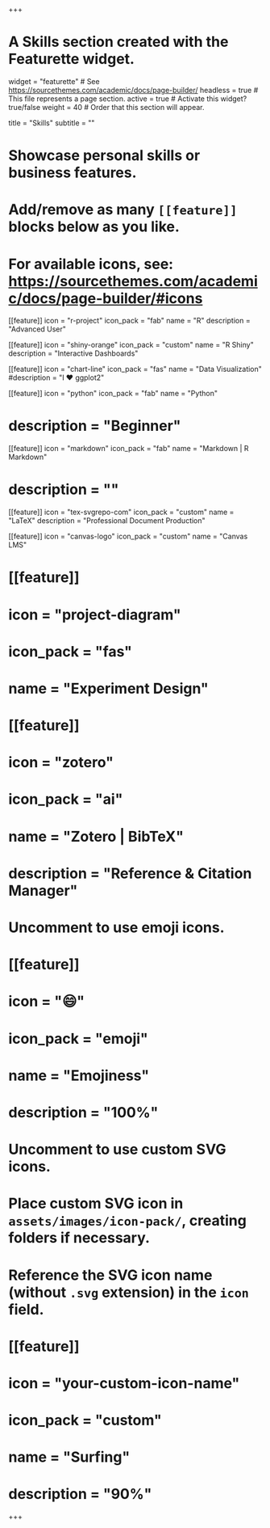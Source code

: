 +++
# A Skills section created with the Featurette widget.
widget = "featurette"  # See https://sourcethemes.com/academic/docs/page-builder/
headless = true  # This file represents a page section.
active = true  # Activate this widget? true/false
weight = 40  # Order that this section will appear.

title = "Skills"
subtitle = ""

# Showcase personal skills or business features.
# 
# Add/remove as many `[[feature]]` blocks below as you like.
# 
# For available icons, see: https://sourcethemes.com/academic/docs/page-builder/#icons

[[feature]]
  icon = "r-project"
  icon_pack = "fab"
  name = "R"
  description = "Advanced User"
  
[[feature]]
  icon = "shiny-orange"
  icon_pack = "custom"
  name = "R Shiny"
  description = "Interactive Dashboards"

[[feature]]
  icon = "chart-line"
  icon_pack = "fas"
  name = "Data Visualization"
  #description = "I :heart: ggplot2"
  
[[feature]]
  icon = "python"
  icon_pack = "fab"
  name = "Python"
  # description = "Beginner"
  
[[feature]]
  icon = "markdown"
  icon_pack = "fab"
  name = "Markdown | R Markdown"
  # description = ""
  
[[feature]]
  icon = "tex-svgrepo-com"
  icon_pack = "custom"
  name = "LaTeX"
  description = "Professional Document Production"

[[feature]]
  icon = "canvas-logo"
  icon_pack = "custom"
  name = "Canvas LMS"
  
# [[feature]]
#   icon = "project-diagram"
#   icon_pack = "fas"
#   name = "Experiment Design"
  
# [[feature]]
#   icon = "zotero"
#   icon_pack = "ai"
#   name = "Zotero | BibTeX"
#   description = "Reference & Citation Manager"
  

# Uncomment to use emoji icons.
# [[feature]]
#  icon = ":smile:"
#  icon_pack = "emoji"
#  name = "Emojiness"
#  description = "100%"  

# Uncomment to use custom SVG icons.
# Place custom SVG icon in `assets/images/icon-pack/`, creating folders if necessary.
# Reference the SVG icon name (without `.svg` extension) in the `icon` field.
# [[feature]]
#  icon = "your-custom-icon-name"
#  icon_pack = "custom"
#  name = "Surfing"
#  description = "90%"

+++
